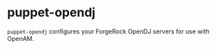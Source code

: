 puppet-opendj
=============

`puppet-opendj` configures your ForgeRock OpenDJ servers for use with OpenAM.

